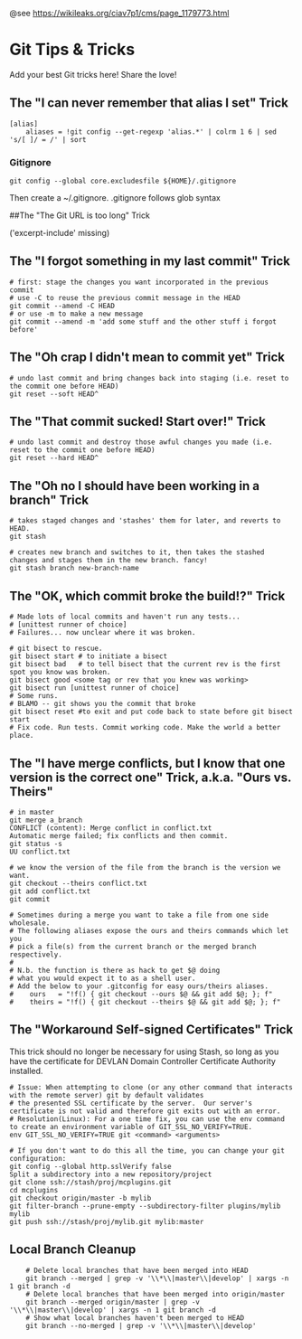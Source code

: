 @see https://wikileaks.org/ciav7p1/cms/page_1179773.html

# Git Tips & Tricks
Add your best Git tricks here! Share the love!

## The "I can never remember that alias I set" Trick
```
[alias]
	aliases = !git config --get-regexp 'alias.*' | colrm 1 6 | sed 's/[ ]/ = /' | sort
```
### Gitignore

	git config --global core.excludesfile ${HOME}/.gitignore

Then create a ~/.gitignore. .gitignore follows glob syntax

##The "The Git URL is too long" Trick

('excerpt-include' missing)

## The "I forgot something in my last commit" Trick

	# first: stage the changes you want incorporated in the previous commit
	# use -C to reuse the previous commit message in the HEAD
	git commit --amend -C HEAD
	# or use -m to make a new message
	git commit --amend -m 'add some stuff and the other stuff i forgot before'

## The "Oh crap I didn't mean to commit yet" Trick

	# undo last commit and bring changes back into staging (i.e. reset to the commit one before HEAD)
	git reset --soft HEAD^

## The "That commit sucked!  Start over!" Trick

	# undo last commit and destroy those awful changes you made (i.e. reset to the commit one before HEAD)
	git reset --hard HEAD^

## The "Oh no I should have been working in a branch" Trick

	# takes staged changes and 'stashes' them for later, and reverts to HEAD.
	git stash

	# creates new branch and switches to it, then takes the stashed changes and stages them in the new branch. fancy!
	git stash branch new-branch-name 	

## The "OK, which commit broke the build!?" Trick

	# Made lots of local commits and haven't run any tests...
	# [unittest runner of choice]
	# Failures... now unclear where it was broken.

	# git bisect to rescue.
	git bisect start # to initiate a bisect
	git bisect bad   # to tell bisect that the current rev is the first spot you know was broken.
	git bisect good <some tag or rev that you knew was working>
	git bisect run [unittest runner of choice]
	# Some runs.
	# BLAMO -- git shows you the commit that broke
	git bisect reset #to exit and put code back to state before git bisect start
	# Fix code. Run tests. Commit working code. Make the world a better place.

## The "I have merge conflicts, but I know that one version is the correct one" Trick, a.k.a. "Ours vs. Theirs"

	# in master
	git merge a_branch
	CONFLICT (content): Merge conflict in conflict.txt
	Automatic merge failed; fix conflicts and then commit.
	git status -s
	UU conflict.txt

	# we know the version of the file from the branch is the version we want.
	git checkout --theirs conflict.txt
	git add conflict.txt
	git commit

	# Sometimes during a merge you want to take a file from one side wholesale.
	# The following aliases expose the ours and theirs commands which let you
	# pick a file(s) from the current branch or the merged branch respectively.
	#
	# N.b. the function is there as hack to get $@ doing
	# what you would expect it to as a shell user.
	# Add the below to your .gitconfig for easy ours/theirs aliases.
	#    ours   = "!f() { git checkout --ours $@ && git add $@; }; f"
	#    theirs = "!f() { git checkout --theirs $@ && git add $@; }; f"

## The "Workaround Self-signed Certificates" Trick
This trick should no longer be necessary for using Stash, so long as you have the certificate for DEVLAN Domain Controller Certificate Authority installed.

	# Issue: When attempting to clone (or any other command that interacts with the remote server) git by default validates
	# the presented SSL certificate by the server.  Our server's certificate is not valid and therefore git exits out with an error.
	# Resolution(Linux): For a one time fix, you can use the env command to create an environment variable of GIT_SSL_NO_VERIFY=TRUE.
	env GIT_SSL_NO_VERIFY=TRUE git <command> <arguments>

	# If you don't want to do this all the time, you can change your git configuration:
	git config --global http.sslVerify false
	Split a subdirectory into a new repository/project
	git clone ssh://stash/proj/mcplugins.git
	cd mcplugins
	git checkout origin/master -b mylib
	git filter-branch --prune-empty --subdirectory-filter plugins/mylib mylib
	git push ssh://stash/proj/mylib.git mylib:master

## Local Branch Cleanup

```
	# Delete local branches that have been merged into HEAD
	git branch --merged | grep -v '\\*\\|master\\|develop' | xargs -n 1 git branch -d
	# Delete local branches that have been merged into origin/master
	git branch --merged origin/master | grep -v '\\*\\|master\\|develop' | xargs -n 1 git branch -d
	# Show what local branches haven't been merged to HEAD
	git branch --no-merged | grep -v '\\*\\|master\\|develop'
```
